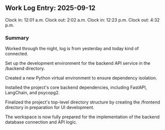 ## Work Log Entry: 2025-09-12

Clock in: 12:01 a.m.
Clock out: 2:02 a.m.
Clock in: 12:23 p.m.
Clock out: 4:32 p.m.

### Summary

Worked through the night, log is from yesterday and today kind of connected.

Set up the development environment for the backend API service in the /backend directory.

Created a new Python virtual environment to ensure dependency isolation.

Installed the project's core backend dependencies, including FastAPI, LangChain, and psycopg2.

Finalized the project's top-level directory structure by creating the /frontend directory in preparation for UI development.

The workspace is now fully prepared for the implementation of the backend database connection and API logic.
